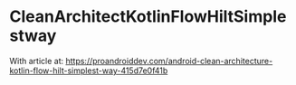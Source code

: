 # CleanArchitectKotlinFlowHiltSimplestway

With article at:
https://proandroiddev.com/android-clean-architecture-kotlin-flow-hilt-simplest-way-415d7e0f41b
